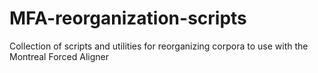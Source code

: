 # MFA-reorganization-scripts
Collection of scripts and utilities for reorganizing corpora to use with the Montreal Forced Aligner
